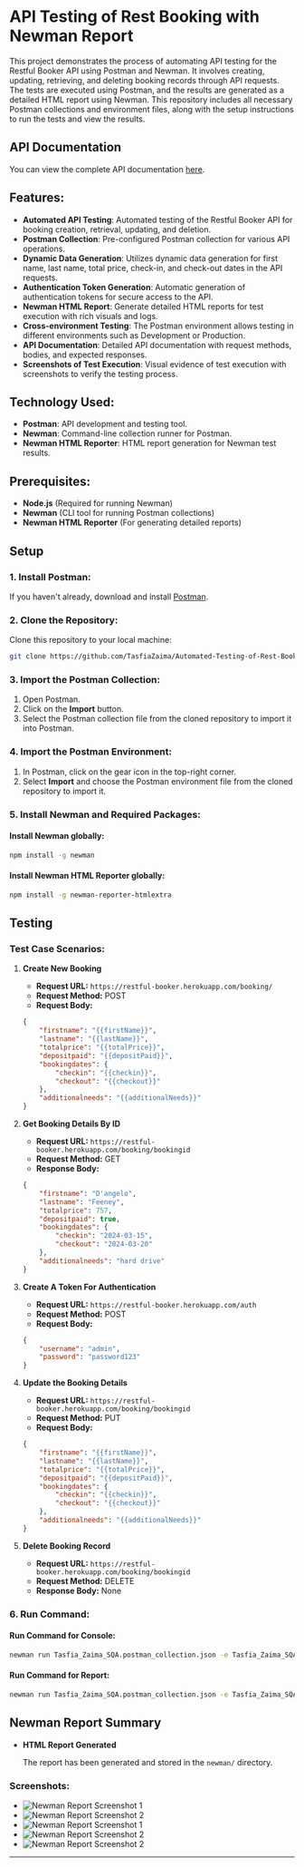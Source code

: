 # API Testing of Rest Booking with Newman Report

This project demonstrates the process of automating API testing for the Restful Booker API using Postman and Newman. It involves creating, updating, retrieving, and deleting booking records through API requests. The tests are executed using Postman, and the results are generated as a detailed HTML report using Newman. This repository includes all necessary Postman collections and environment files, along with the setup instructions to run the tests and view the results.

## API Documentation

You can view the complete API documentation [here](https://docs.google.com/document/d/1By2-SYRGB0pn-R45Pk0AHDecpK1oZiTA7nf31Op_r9k/edit?usp=sharing).

## Features:
- **Automated API Testing**: Automated testing of the Restful Booker API for booking creation, retrieval, updating, and deletion.
- **Postman Collection**: Pre-configured Postman collection for various API operations.
- **Dynamic Data Generation**: Utilizes dynamic data generation for first name, last name, total price, check-in, and check-out dates in the API requests.
- **Authentication Token Generation**: Automatic generation of authentication tokens for secure access to the API.
- **Newman HTML Report**: Generate detailed HTML reports for test execution with rich visuals and logs.
- **Cross-environment Testing**: The Postman environment allows testing in different environments such as Development or Production.
- **API Documentation**: Detailed API documentation with request methods, bodies, and expected responses.
- **Screenshots of Test Execution**: Visual evidence of test execution with screenshots to verify the testing process.

## Technology Used:
- **Postman**: API development and testing tool.
- **Newman**: Command-line collection runner for Postman.
- **Newman HTML Reporter**: HTML report generation for Newman test results.

## Prerequisites:
- **Node.js** (Required for running Newman)
- **Newman** (CLI tool for running Postman collections)
- **Newman HTML Reporter** (For generating detailed reports)

## Setup

### 1. Install Postman:
If you haven't already, download and install [Postman](https://www.postman.com/downloads/).

### 2. Clone the Repository:
Clone this repository to your local machine:
```bash
git clone https://github.com/TasfiaZaima/Automated-Testing-of-Rest-Booking-API-with-Newman-Report.git
```

### 3. Import the Postman Collection:
1. Open Postman.
2. Click on the **Import** button.
3. Select the Postman collection file from the cloned repository to import it into Postman.

### 4. Import the Postman Environment:
1. In Postman, click on the gear icon in the top-right corner.
2. Select **Import** and choose the Postman environment file from the cloned repository to import it.

### 5. Install Newman and Required Packages:

#### Install **Newman** globally:
```bash
npm install -g newman
```

#### Install **Newman HTML Reporter** globally:
```bash
npm install -g newman-reporter-htmlextra
```
## Testing

### Test Case Scenarios:

1. **Create New Booking**
   - **Request URL:** `https://restful-booker.herokuapp.com/booking/`
   - **Request Method:** POST
   - **Request Body:**
   ```json
   {
       "firstname": "{{firstName}}",
       "lastname": "{{lastName}}",
       "totalprice": "{{totalPrice}}",
       "depositpaid": "{{depositPaid}}",
       "bookingdates": {
           "checkin": "{{checkin}}",
           "checkout": "{{checkout}}"
       },
       "additionalneeds": "{{additionalNeeds}}"
   }
   ```

2. **Get Booking Details By ID**
   - **Request URL:** `https://restful-booker.herokuapp.com/booking/bookingid`
   - **Request Method:** GET
   - **Response Body:**
   ```json
   {
       "firstname": "D'angelo",
       "lastname": "Feeney",
       "totalprice": 757,
       "depositpaid": true,
       "bookingdates": {
           "checkin": "2024-03-15",
           "checkout": "2024-03-20"
       },
       "additionalneeds": "hard drive"
   }
   ```

3. **Create A Token For Authentication**
   - **Request URL:** `https://restful-booker.herokuapp.com/auth`
   - **Request Method:** POST
   - **Request Body:**
   ```json
   {
       "username": "admin",
       "password": "password123"
   }
   ```

4. **Update the Booking Details**
   - **Request URL:** `https://restful-booker.herokuapp.com/booking/bookingid`
   - **Request Method:** PUT
   - **Request Body:**
   ```json
   {
       "firstname": "{{firstName}}",
       "lastname": "{{lastName}}",
       "totalprice": "{{totalPrice}}",
       "depositpaid": "{{depositPaid}}",
       "bookingdates": {
           "checkin": "{{checkin}}",
           "checkout": "{{checkout}}"
       },
       "additionalneeds": "{{additionalNeeds}}"
   }
   ```

5. **Delete Booking Record**
   - **Request URL:** `https://restful-booker.herokuapp.com/booking/bookingid`
   - **Request Method:** DELETE
   - **Response Body:** None

### 6. Run Command:

#### Run Command for Console:
```bash
newman run Tasfia_Zaima_SQA.postman_collection.json -e Tasfia_Zaima_SQA.postman_environment.json
```

#### Run Command for Report:
```bash
newman run Tasfia_Zaima_SQA.postman_collection.json -e Tasfia_Zaima_SQA.postman_environment.json -r cli,htmlextra
```

## Newman Report Summary

- **HTML Report Generated**

   The report has been generated and stored in the `newman/` directory.

### Screenshots:

- ![Newman Report Screenshot 1](Newman1.JPG)
- ![Newman Report Screenshot 2](Newman2.JPG)
- ![Newman Report Screenshot 1](Newman3.JPG)
- ![Newman Report Screenshot 2](Newman4.JPG)
- ![Newman Report Screenshot 2](Newman5.JPG)

---
